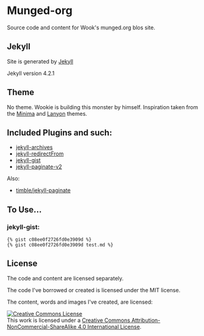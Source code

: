 # Munged-org

Source code and content for Wook's munged.org blos site.

## Jekyll

Site is generated by [Jekyll]

Jekyll version 4.2.1

## Theme

No theme.  Wookie is building this monster by himself.  Inspiration taken from
the [Minima] and [Lanyon] themes.

## Included Plugins and such:

- [jekyll-archives]
- [jekyll-redirectFrom]
- [jekyll-gist]
- [jekyll-paginate-v2]

Also:

- [timble/jekyll-paginate]

## To Use...

### jekyll-gist:

```
{% gist c08ee0f2726fd0e3909d %}
{% gist c08ee0f2726fd0e3909d test.md %}
```

## License

The code and content are licensed separately.

The code I've borrowed or created is licensed under the MIT license.

The content, words and images I've created, are licensed:

<a rel="license" href="http://creativecommons.org/licenses/by-nc-sa/4.0/"><img alt="Creative Commons License" style="border-width:0" src="https://i.creativecommons.org/l/by-nc-sa/4.0/88x31.png" /></a><br />This work is licensed under a <a rel="license" href="http://creativecommons.org/licenses/by-nc-sa/4.0/">Creative Commons Attribution-NonCommercial-ShareAlike 4.0 International License</a>.



[Jekyll]: https://jekyllrb.com
[Minima]: https://github.com/jekyll/minima
[Lanyon]: https://github.com/poole/lanyon
[jekyll-redirectFrom]: https://github.com/jekyll/jekyll-redirect-from
[jekyll-archives]: https://github.com/jekyll/jekyll-archives
[jekyll-gist]: https://github.com/jekyll/jekyll-gist
[jekyll-paginate-v2]: https://github.com/sverrirs/jekyll-paginate-v2
[timble/jekyll-paginate]: https://github.com/timble/jekyll-pagination